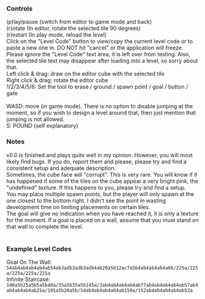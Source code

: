### Controls

(p)lay/pause (switch from editor to game mode and back)<br>
(r)otate (In editor, rotate the selected tile 90 degrees)<br>
(r)estart (In play mode, reload the level)<br>
Click on the "Level Code" button to view/copy the current level code or to paste a new one in. DO NOT hit "cancel" or the application will freeze. Please ignore the "Level Code" text area, it is left over from testing. Also, the selected tile text may disappear after loading into a level, so sorry about that.
<br>
Left click & drag: draw on the editor cube with the selected tile<br>
Right click & drag: rotate the editor cube<br>
1/2/3/4/5/6: Set the tool to erase / ground / spawn point / goal / button / gate<br>
<br>
WASD: move (in game mode). There is no option to disable jumping at the moment, so if you wish to design a level around that, then just mention that jumping is not allowed.<br>
S: POUND (self explanatory)
<br>
### Notes
v0.0 is finished and plays quite well in my opinion. However, you will most likely find bugs. If you do, report them and please, please try and find a consistent setup and adequate description.<br>
Sometimes, the cube face will "corrupt". This is very rare. You will know if it has happened if some of the tiles on the cube appear a very bright pink, the "undefined" texture. If this happens to you, please try and find a setup.<br>
You may place multiple spawn points, but the player will only spawn at the one closest to the bottom right. I didn't see the point in wasting development time on limiting placements on certain tiles.<br>
The goal will give no indication when you have reached it, it is only a texture for the moment. If a goal is placed on a wall, assume that you must stand on that wall to complete the level.<br>
<br>
### Example Level Codes
Goal On The Wall:<br> ```54ab4ab4ab4ab4ab54ab3adb3adb3adb4ab20a5b12ac7a5b4ab4ab4ab4a6b/225a/225a/225a/225a/225a```<br>
Infinite Staircase:<br> ```140a5b25a5b5a5b40a/35a5b35a5b145a/3ab4ab4ab4ab4ab77ab4ab4ab4ab4ab57ab4ab4ab4ab4ab25a/195a5b20a5b/54ab4ab4ab4ab4ab150a/152ab4ab4ab4ab4ab52a```<br>
